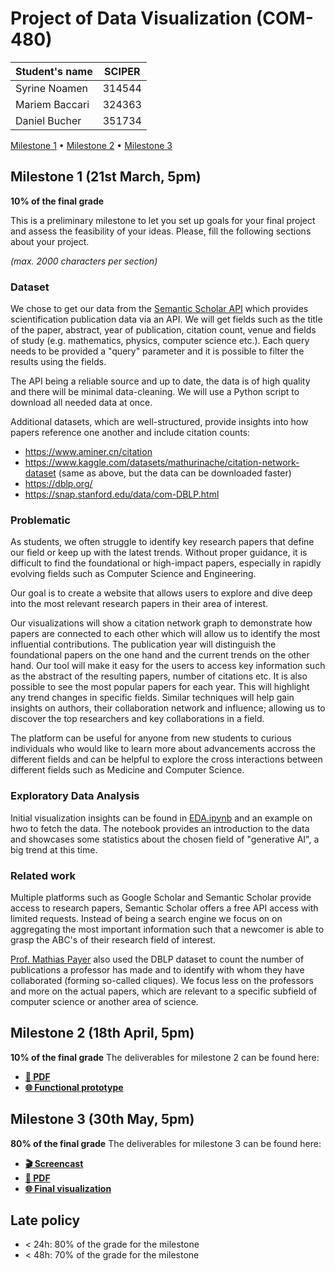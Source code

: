 # Project of Data Visualization (COM-480)

| Student's name | SCIPER |
| -------------- | ------ |
| Syrine Noamen  | 314544 |
| Mariem Baccari | 324363 |
| Daniel Bucher  | 351734 |

[Milestone 1](#milestone-1) • [Milestone 2](#milestone-2) • [Milestone 3](#milestone-3)

## Milestone 1 (21st March, 5pm)

**10% of the final grade**

This is a preliminary milestone to let you set up goals for your final project and assess the feasibility of your ideas.
Please, fill the following sections about your project.

_(max. 2000 characters per section)_

### Dataset

We chose to get our data from the [Semantic Scholar API](https://www.semanticscholar.org/product/api) which provides scientification publication data via an API. We will get fields such as the title of the paper, abstract, year of publication, citation count, venue and fields of study (e.g. mathematics, physics, computer science etc.). Each query needs to be provided a "query" parameter and it is possible to filter the results using the fields.

The API being a reliable source and up to date, the data is of high quality and there will be minimal data-cleaning. We will use a Python script to download all needed data at once.

Additional datasets, which are well-structured, provide insights into how papers reference one another and include citation counts:

- https://www.aminer.cn/citation
- https://www.kaggle.com/datasets/mathurinache/citation-network-dataset (same as above, but the data can be downloaded faster)
- https://dblp.org/
- https://snap.stanford.edu/data/com-DBLP.html

### Problematic

As students, we often struggle to identify key research papers that define our field or keep up with the latest trends. Without proper guidance, it is difficult to find the foundational or high-impact papers, especially in rapidly evolving fields such as Computer Science and Engineering.

Our goal is to create a website that allows users to explore and dive deep into the most relevant research papers in their area of interest.

Our visualizations will show a citation network graph to demonstrate how papers are connected to each other which will allow us to identify the most influential contributions. The publication year will distinguish the foundational papers on the one hand and the current trends on the other hand. Our tool will make it easy for the users to access key information such as the abstract of the resulting papers, number of citations etc.
It is also possible to see the most popular papers for each year. This will highlight any trend changes in specific fields.
Similar techniques will help gain insights on authors, their collaboration network and influence; allowing us to discover the top researchers and key collaborations in a field.

The platform can be useful for anyone from new students to curious individuals who would like to learn more about advancements accross the different fields and can be helpful to explore the cross interactions between different fields such as Medicine and Computer Science.

### Exploratory Data Analysis

Initial visualization insights can be found in [EDA.ipynb](https://github.com/com-480-data-visualization/DSM/blob/master/EDA.ipynb) and an example on hwo to fetch the data. The notebook provides an introduction to the data and showcases some statistics about the chosen field of "generative AI", a big trend at this time.

### Related work

Multiple platforms such as Google Scholar and Semantic Scholar provide access to research papers, Semantic Scholar offers a free API access with limited requests.
Instead of being a search engine we focus on on aggregating the most important information such that a newcomer is able to grasp the ABC's of their research field of interest.

[Prof. Mathias Payer](https://nebelwelt.net/pubstats/) also used the DBLP dataset to count the number of publications a professor has made and to identify with whom they have collaborated (forming so-called cliques). We focus less on the professors and more on the actual papers, which are relevant to a specific subfield of computer science or another area of science.

## Milestone 2 (18th April, 5pm)

**10% of the final grade**
The deliverables for milestone 2 can be found here:

- [**📄 PDF**](sketchbook/milestone2.pdf)
- [**🌐 Functional prototype**](https://com-480-data-visualization.github.io/DSM/)

## Milestone 3 (30th May, 5pm)

**80% of the final grade**
The deliverables for milestone 3 can be found here:

- [**🎬 Screencast**](https://example.org)
- [**📄 PDF**](process-book/milestone3.pdf)
- [**🌐 Final visualization**](https://com-480-data-visualization.github.io/DSM/)

## Late policy

- < 24h: 80% of the grade for the milestone
- < 48h: 70% of the grade for the milestone
